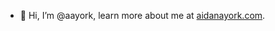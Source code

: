 - 👋 Hi, I’m @aayork, learn more about me at [aidanayork.com](https://www.aidanayork.com/).

<!---
aayork/aayork is a ✨ special ✨ repository because its `README.md` (this file) appears on your GitHub profile.
You can click the Preview link to take a look at your changes.
--->
